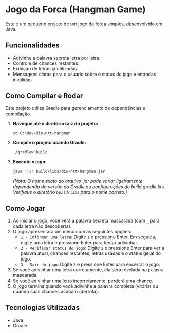 # Jogo da Forca (Hangman Game)

Este é um pequeno projeto de um jogo da forca simples, desenvolvido em Java.

## Funcionalidades

*   Adivinhe a palavra secreta letra por letra.
*   Controle de chances restantes.
*   Exibição de letras já utilizadas.
*   Mensagens claras para o usuário sobre o status do jogo e entradas inválidas.

## Como Compilar e Rodar

Este projeto utiliza Gradle para gerenciamento de dependências e compilação.

1.  **Navegue até o diretório raiz do projeto:**

    ```bash
    cd C:\dev\dio-ntt-hangman
    ```

2.  **Compile o projeto usando Gradle:**

    ```bash
    ./gradlew build
    ```

3.  **Execute o jogo:**

    ```bash
    java -jar build/libs/dio-ntt-hangman.jar
    ```
    *(Nota: O nome exato do arquivo .jar pode variar ligeiramente dependendo da versão do Gradle ou configurações do build.gradle.kts. Verifique o diretório `build/libs` para o nome correto.)*

## Como Jogar

1.  Ao iniciar o jogo, você verá a palavra secreta mascarada (com `_` para cada letra não descoberta).
2.  O jogo apresentará um menu com as seguintes opções:
    *   `1 - Informar uma letra`: Digite `1` e pressione Enter. Em seguida, digite uma letra e pressione Enter para tentar adivinhar.
    *   `2 - Verificar status do jogo`: Digite `2` e pressione Enter para ver a palavra atual, chances restantes, letras usadas e o status geral do jogo.
    *   `3 - Sair do jogo`: Digite `3` e pressione Enter para encerrar o jogo.
3.  Se você adivinhar uma letra corretamente, ela será revelada na palavra mascarada.
4.  Se você adivinhar uma letra incorretamente, perderá uma chance.
5.  O jogo termina quando você adivinha a palavra completa (vitória) ou quando suas chances acabam (derrota).

## Tecnologias Utilizadas

*   Java
*   Gradle

